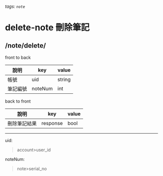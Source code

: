 ###### tags: `note`
# delete-note 刪除筆記
## /note/delete/
front to back

| 說明     | key     | value  |
| -------- | ------- | ------ |
| 帳號     | uid     | string |
| 筆記編號 | noteNum | int    |


back to front

| 說明     | key      | value |
| -------- | -------- | ----- |
| 刪除筆記結果 | response | bool  |

---
uid:
 >account>user_id

noteNum:
 >note>serial_no